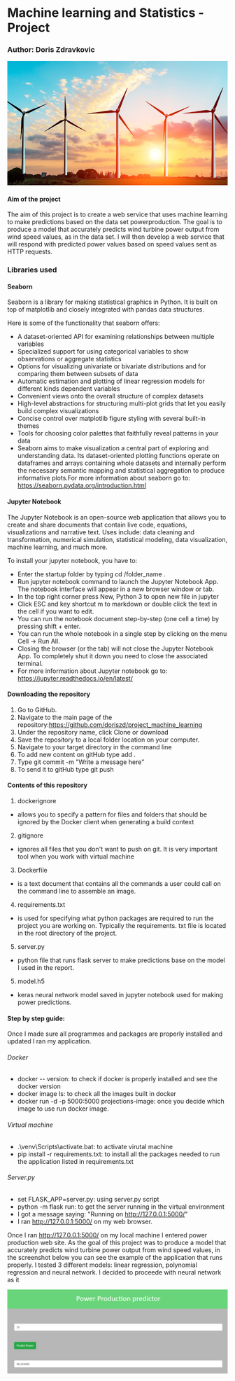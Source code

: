 # Machine learning and Statistics - Project

### Author: Doris Zdravkovic

![wind turbine](pic_wind_turbine.png) 


#### Aim of the project

The aim of this project is to create a web service that uses machine learning to make predictions based on the data set powerproduction. The goal is to produce a model that accurately predicts wind turbine power output from wind speed values, as in the data set. I will then develop a web service that will respond with predicted power values based on speed values sent as HTTP requests.


### Libraries used

#### Seaborn

Seaborn is a library for making statistical graphics in Python. It is built on top of matplotlib and closely integrated with pandas data structures.

Here is some of the functionality that seaborn offers:

- A dataset-oriented API for examining relationships between multiple variables
- Specialized support for using categorical variables to show observations or aggregate statistics
- Options for visualizing univariate or bivariate distributions and for comparing them between subsets of data
- Automatic estimation and plotting of linear regression models for different kinds dependent variables
- Convenient views onto the overall structure of complex datasets
- High-level abstractions for structuring multi-plot grids that let you easily build complex visualizations
- Concise control over matplotlib figure styling with several built-in themes
- Tools for choosing color palettes that faithfully reveal patterns in your data
- Seaborn aims to make visualization a central part of exploring and understanding data. Its dataset-oriented plotting functions operate on dataframes and arrays containing whole datasets and internally perform the necessary semantic mapping and statistical aggregation to produce informative plots.For more information about seaborn go to: https://seaborn.pydata.org/introduction.html



#### Jupyter Notebook

The Jupyter Notebook is an open-source web application that allows you to create and share documents that contain live code, equations, visualizations and narrative text. Uses include: data cleaning and transformation, numerical simulation, statistical modeling, data visualization, machine learning, and much more.

To install your jupyter notebook, you have to:

- Enter the startup folder by typing cd /folder_name .
- Run jupyter notebook command to launch the Jupyter Notebook App. The notebook interface will appear in a new browser window or tab.
- In the top right corner press New, Python 3 to open new file in jupyter
- Click ESC and key shortcut m to markdown or double click the text in the cell if you want to edit.
- You can run the notebook document step-by-step (one cell a time) by pressing shift + enter.
- You can run the whole notebook in a single step by clicking on the menu Cell -> Run All.
- Closing the browser (or the tab) will not close the Jupyter Notebook App. To completely shut it down you need to close the associated terminal.
- For more information about Jupyter notebook go to: https://jupyter.readthedocs.io/en/latest/


#### Downloading the repository

1. Go to GitHub.
2. Navigate to the main page of the repository:https://github.com/doriszd/project_machine_learning
3. Under the repository name, click Clone or download
4. Save the repository to a local folder location on your computer.
5. Navigate to your target directory in the command line
6. To add new content on gitHub type add .
7. Type git commit -m "Write a message here"
8. To send it to gitHub type git push


#### Contents of this repository

1. dockerignore
- allows you to specify a pattern for files and folders that should be ignored by the Docker client when generating a build context
2. gitignore
- ignores all files that you don't want to push on git. It is very important tool when you work with virtual machine
3. Dockerfile
- is a text document that contains all the commands a user could call on the command line to assemble an image. 
4. requirements.txt
- is used for specifying what python packages are required to run the project you are working on. Typically the requirements. txt file is located in the root directory of the project.
5. server.py
- python file that runs flask server to make predictions base on the model I used in the report. 
5. model.h5
- keras neural network model saved in jupyter notebook used for making power predictions.


#### Step by step guide:

Once I made sure all programmes and packages are properly installed and updated I ran my application. 

###### Docker
- docker -- version: to check if docker is properly installed and see the docker version
- docker image ls: to check all the images built in docker
- docker run -d -p 5000:5000 projections-image: once you decide which image to use run docker image. 

###### Virtual machine
- .\venv\Scripts\activate.bat: to activate virutal machine
- pip install -r requirements.txt: to install all the packages needed to run the application listed in requirements.txt

###### Server.py
- set FLASK_APP=server.py: using server.py script
- python -m flask run: to get the server running in the virtual environment 
- I got a message saying: "Running on http://127.0.0.1:5000/"
- I ran http://127.0.0.1:5000/ on my web browser. 
 
Once I ran http://127.0.0.1:5000/ on my local machine I entered power production web site. As the goal of this project was to produce a model that accurately predicts wind turbine power output from wind speed values, in the screenshot below you can see the example of the application that runs properly. I tested 3 different models: linear regression, polynomial regression and neural network. I decided to proceede with neural network as it 
 
 
 
![power prediction](powerproduction_image.PNG) 




 
 
 








